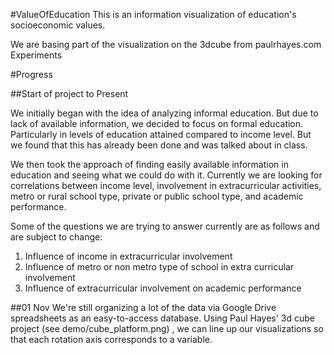 #ValueOfEducation
This is an information visualization of education's socioeconomic values.

We are basing part of the visualization on the 3dcube from paulrhayes.com Experiments


#Progress

##Start of project to Present

We initially began with the idea of analyzing informal education. But due to lack of available information, we decided to focus on formal education. Particularly in levels of education attained compared to income level. But we found that this has already been done and was talked about in class. 

We then took the approach of finding easily available information in education and seeing what we could do with it. Currently we are looking for correlations between income level, involvement in extracurricular activities, metro or rural school type, private or public school type, and academic performance. 

Some of the questions we are trying to answer currently are as follows and are subject to change:

1. Influence of income in extracurricular involvement 
2. Influence of metro or non metro type of school in extra curricular involvement
3. Influence of extracurricular involvement on academic performance

##01 Nov
We're still organizing a lot of the data via Google Drive spreadsheets as an easy-to-access database. Using Paul Hayes' 3d cube project (see demo/cube_platform.png) , we can line up our visualizations so that each rotation axis corresponds to a variable.